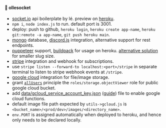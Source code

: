 #### 🔮 ollesocket

- [socket.io](https://socket.io) api boilerplate by lé. preview on [heroku](https://ollesocket-api.herokuapp.com).
- `npm i`, `node index.js` to run. default port is 3001.
- deploy: push to github, `heroku login`, `heroku create app-name`, `heroku git:remote -a app-name`, `git push heroku main`.
- [mongo](https://mongodb.com/atlas/database) database, [discord.js](https://discordjs.guide) integration, alternative support for rest endpoints.
- [puppeteer](https://pptr.dev) support, [buildpack](https://github.com/jontewks/puppeteer-heroku-buildpack) for usage on heroku. [alternative solution](https://stackoverflow.com/a/74858297/8919391) for smaller slug size.
- [stripe](https://stripe.com) integration and webhook for subscriptions.
- use `stripe listen --forward-to localhost:<port>/stripe` in separate terminal to listen to stripe webhook events at `/stripe`.
- [google cloud](https://cloud.google.com/) integration for file/image storage.
- grant [`allUsers`](https://cloud.google.com/storage/docs/access-control/making-data-public#buckets) principle the `roles/storage.objectViewer` role for public google cloud bucket. 
- add [data/gcloud_service_account_key.json](https://console.cloud.google.com/iam-admin/serviceaccounts) ([guide](https://dev.to/kamalhossain/upload-file-to-google-cloud-storage-from-nodejs-server-5cdg)) file to enable google cloud functions.
- default image file path expected by `utils->gcloud.js` is `<bucket_name>/<prod/dev>/images/<directory_name>`.
- `env.PORT` is assigned automatically when deployed to heroku, and hence only needs to be declared locally.